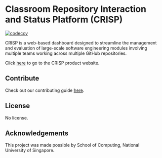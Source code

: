 # Classroom Repository Interaction and Status Platform (CRISP)

[![codecov](https://codecov.io/gh/NUS-CRISP/CRISP/graph/badge.svg?token=4CFN12JJ3Y)](https://codecov.io/gh/NUS-CRISP/CRISP)

CRISP is a web-based dashboard designed to streamline the management and evaluation of large-scale software engineering modules involving multiple teams working across multiple GitHub repositories.

Click [here](https://crisp.comp.nus.edu.sg/) to go to the CRISP product website.

## Contribute

Check out our contributing guide [here](https://github.com/NUS-CRISP/CRISP/blob/main/CONTRIBUTING.md).

## License

No license.

## Acknowledgements

This project was made possible by School of Computing, National University of Singapore.
